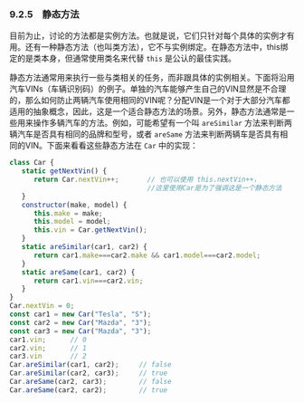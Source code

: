 ### 9.2.5　静态方法

目前为止，讨论的方法都是实例方法。也就是说，它们只针对每个具体的实例才有用。还有一种静态方法（也叫类方法），它不与实例绑定。在静态方法中，this绑定的是类本身，但通常使用类名来代替 `this` 是公认的最佳实践。

静态方法通常用来执行一些与类相关的任务，而非跟具体的实例相关。下面将沿用汽车VINs（车辆识别码）的例子。单独的汽车能够产生自己的VIN显然是不合理的，那么如何防止两辆汽车使用相同的VIN呢？分配VIN是一个对于大部分汽车都适用的抽象概念，因此，这是一个适合静态方法的场景。另外，静态方法通常是一些用来操作多辆汽车的方法。例如，可能希望有一个叫 `areSimilar` 方法来判断两辆汽车是否具有相同的品牌和型号，或者 `areSame` 方法来判断两辆车是否具有相同的VIN。下面来看看这些静态方法在 `Car` 中的实现：

```javascript
class Car {
   static getNextVin() {
      return Car.nextVin++;       // 也可以使用 this.nextVin++，
                                  //这里使用Car是为了强调这是一个静态方法
   }
   constructor(make, model) {
      this.make = make;
      this.model = model;
      this.vin = Car.getNextVin();
   }
   static areSimilar(car1, car2) {
      return car1.make===car2.make && car1.model===car2.model;
   }
   static areSame(car1, car2) {
      return car1.vin===car2.vin;
   }
}
Car.nextVin = 0;
const car1 = new Car("Tesla", "S");
const car2 = new Car("Mazda", "3");
const car3 = new Car("Mazda", "3");
car1.vin;      // 0 
car2.vin;      // 1 
car3.vin       // 2
Car.areSimilar(car1, car2);     // false
Car.areSimilar(car2, car3);     // true 
Car.areSame(car2, car3);        // false
Car.areSame(car2, car2);        // true
```

